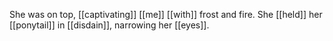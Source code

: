 She was on top, [[captivating]] [[me]] [[with]] frost and fire. She [[held]] her [[ponytail]] in [[disdain]], narrowing her [[eyes]].